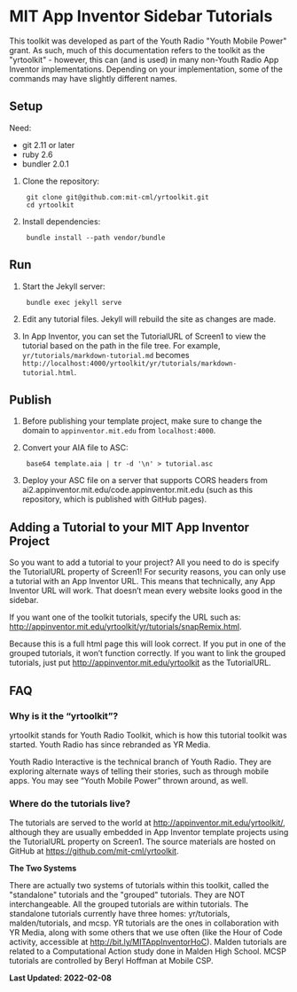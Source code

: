 # MIT App Inventor Sidebar Tutorials

This toolkit was developed as part of the Youth Radio "Youth Mobile Power" grant. As such, much of this documentation refers to the toolkit as the "yrtoolkit" - however, this can (and is used) in many non-Youth Radio App Inventor implementations. Depending on your implementation, some of the commands may have slightly different names.

## Setup

Need:

* git 2.11 or later
* ruby 2.6
* bundler 2.0.1

1. Clone the repository:

        git clone git@github.com:mit-cml/yrtoolkit.git
        cd yrtoolkit

2. Install dependencies:

        bundle install --path vendor/bundle

## Run

1. Start the Jekyll server:

        bundle exec jekyll serve

2. Edit any tutorial files. Jekyll will rebuild the site as changes are made.
3. In App Inventor, you can set the TutorialURL of Screen1 to view the tutorial based on the path in the file tree. For example, `yr/tutorials/markdown-tutorial.md` becomes `http://localhost:4000/yrtoolkit/yr/tutorials/markdown-tutorial.html`.

## Publish

1. Before publishing your template project, make sure to change the domain to `appinventor.mit.edu` from `localhost:4000`.
2. Convert your AIA file to ASC:

        base64 template.aia | tr -d '\n' > tutorial.asc

3. Deploy your ASC file on a server that supports CORS headers from ai2.appinventor.mit.edu/code.appinventor.mit.edu (such as this repository, which is published with GitHub pages).

## Adding a Tutorial to your MIT App Inventor Project

So you want to add a tutorial to your project? All you need to do is specify the TutorialURL property of Screen1! For security reasons, you can only use a tutorial with an App Inventor URL. This means that technically, any App Inventor URL will work. That doesn’t mean every website looks good in the sidebar.

If you want one of the toolkit tutorials, specify the URL such as: http://appinventor.mit.edu/yrtoolkit/yr/tutorials/snapRemix.html.

Because this is a full html page this will look correct. If you put in one of the grouped tutorials, it won’t function correctly. If you want to link the grouped tutorials, just put http://appinventor.mit.edu/yrtoolkit as the TutorialURL.

## FAQ

### Why is it the “yrtoolkit”?

yrtoolkit stands for Youth Radio Toolkit, which is how this tutorial toolkit was started. Youth Radio has since rebranded as YR Media.

Youth Radio Interactive is the technical branch of Youth Radio. They are exploring alternate ways of telling their stories, such as through mobile apps. You may see “Youth Mobile Power” thrown around, as well.

### Where do the tutorials live?

The tutorials are served to the world at http://appinventor.mit.edu/yrtoolkit/, although they are usually embedded in App Inventor template projects using the TutorialURL property on Screen1. The source materials are hosted on GitHub at https://github.com/mit-cml/yrtoolkit.

**The Two Systems**

There are actually two systems of tutorials within this toolkit, called the "standalone" tutorials and the "grouped" tutorials. They are NOT interchangeable. All the grouped tutorials are within tutorials. The standalone tutorials currently have three homes: yr/tutorials, malden/tutorials, and mcsp. YR tutorials are the ones in collaboration with YR Media, along with some others that we use often (like the Hour of Code activity, accessible at http://bit.ly/MITAppInventorHoC). Malden tutorials are related to a Computational Action study done in Malden High School. MCSP tutorials are controlled by Beryl Hoffman at Mobile CSP. </p>

**Last Updated: 2022-02-08**
